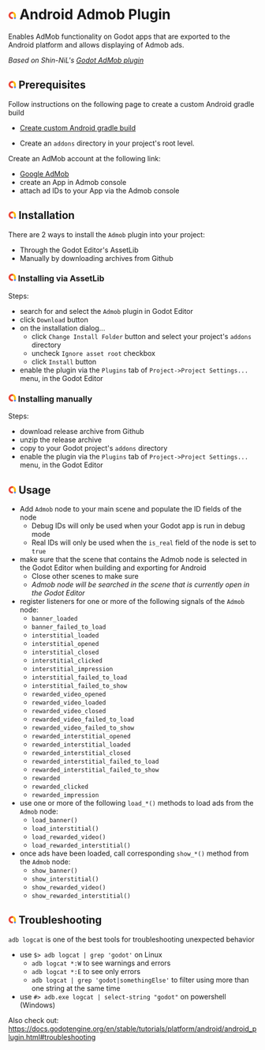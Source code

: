 # ![](admob/addon_template/icon.png?raw=true) Android Admob Plugin

Enables AdMob functionality on Godot apps that are exported to the Android platform and allows 
displaying of Admob ads.

_Based on Shin-NiL's [Godot AdMob plugin](https://github.com/Shin-NiL/Godot-Android-Admob-Plugin)_

## ![](admob/addon_template/icon.png?raw=true) Prerequisites
Follow instructions on the following page to create a custom Android gradle build
- [Create custom Android gradle build](https://docs.godotengine.org/en/stable/tutorials/export/android_gradle_build.html)

- Create an `addons` directory in your project's root level.

Create an AdMob account at the following link:
- [Google AdMob](https://admob.google.com/)
- create an App in Admob console
- attach ad IDs to your App via the Admob console

## ![](admob/addon_template/icon.png?raw=true) Installation
There are 2 ways to install the `Admob` plugin into your project:
- Through the Godot Editor's AssetLib
- Manually by downloading archives from Github

### ![](admob/addon_template/icon.png?raw=true) Installing via AssetLib
Steps:
- search for and select the `Admob` plugin in Godot Editor
- click `Download` button
- on the installation dialog...
  - click `Change Install Folder` button and select your project's `addons` directory
  - uncheck `Ignore asset root` checkbox
  - click `Install` button
- enable the plugin via the `Plugins` tab of `Project->Project Settings...` menu, in the Godot Editor

### ![](admob/addon_template/icon.png?raw=true) Installing manually
Steps:
- download release archive from Github
- unzip the release archive
- copy to your Godot project's `addons` directory
- enable the plugin via the `Plugins` tab of `Project->Project Settings...` menu, in the Godot Editor

## ![](admob/addon_template/icon.png?raw=true) Usage
- Add `Admob` node to your main scene and populate the ID fields of the node
  - Debug IDs will only be used when your Godot app is run in debug mode
  - Real IDs will only be used when the `is_real` field of the node is set to `true`
- make sure that the scene that contains the Admob node is selected in the Godot Editor when building and exporting for Android
  - Close other scenes to make sure
  - _Admob node will be searched in the scene that is currently open in the Godot Editor_
- register listeners for one or more of the following signals of the `Admob` node:
    - `banner_loaded`
    - `banner_failed_to_load`
    - `interstitial_loaded`
    - `interstitial_opened`
    - `interstitial_closed`
    - `interstitial_clicked`
    - `interstitial_impression`
    - `interstitial_failed_to_load`
    - `interstitial_failed_to_show`
    - `rewarded_video_opened`
    - `rewarded_video_loaded`
    - `rewarded_video_closed`
    - `rewarded_video_failed_to_load`
    - `rewarded_video_failed_to_show`
    - `rewarded_interstitial_opened`
    - `rewarded_interstitial_loaded`
    - `rewarded_interstitial_closed`
    - `rewarded_interstitial_failed_to_load`
    - `rewarded_interstitial_failed_to_show`
    - `rewarded`
    - `rewarded_clicked`
    - `rewarded_impression`
- use one or more of the following `load_*()` methods to load ads from the `Admob` node:
    - `load_banner()`
    - `load_interstitial()`
    - `load_rewarded_video()`
    - `load_rewarded_interstitial()`
- once ads have been loaded, call corresponding `show_*()` method from the `Admob` node:
    - `show_banner()`
    - `show_interstitial()`
    - `show_rewarded_video()`
    - `show_rewarded_interstitial()`

## ![](admob/addon_template/icon.png?raw=true) Troubleshooting
`adb logcat` is one of the best tools for troubleshooting unexpected behavior
- use `$> adb logcat | grep 'godot'` on Linux
    - `adb logcat *:W` to see warnings and errors
    - `adb logcat *:E` to see only errors
    - `adb logcat | grep 'godot|somethingElse'` to filter using more than one string at the same time
- use `#> adb.exe logcat | select-string "godot"` on powershell (Windows)

Also check out:
https://docs.godotengine.org/en/stable/tutorials/platform/android/android_plugin.html#troubleshooting
